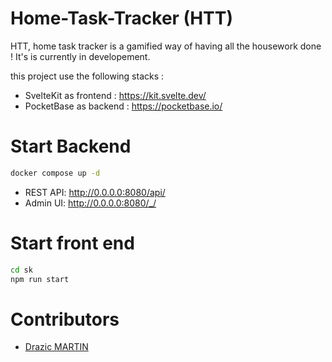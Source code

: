 # Home-Task-Tracker (HTT)

HTT, home task tracker is a gamified way of having all the housework done !
It's is currently in developement.

this project use the following stacks :
- SvelteKit as frontend : https://kit.svelte.dev/
- PocketBase as backend : https://pocketbase.io/

# Start Backend
```bash
docker compose up -d
```
- REST API: http://0.0.0.0:8080/api/
- Admin UI: http://0.0.0.0:8080/_/

# Start front end
```bash
cd sk
npm run start
```

# Contributors

- [Drazic MARTIN](https://github.com/drazicmartin)
